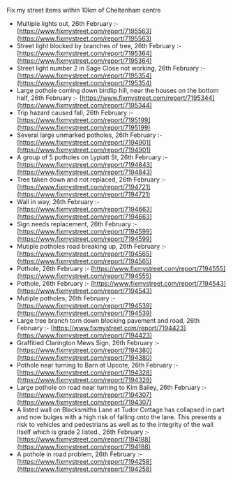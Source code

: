 Fix my street items within 10km of Cheltenham centre

<!-- fix_marker starts -->

- Multiple lights out, 26th February :- [https://www.fixmystreet.com/report/7195563](https://www.fixmystreet.com/report/7195563)
- Street light blocked by branches of tree, 26th February :- [https://www.fixmystreet.com/report/7195364](https://www.fixmystreet.com/report/7195364)
- Street light number 2 in Sage Close not working, 26th February :- [https://www.fixmystreet.com/report/7195354](https://www.fixmystreet.com/report/7195354)
- Large pothole coming down birdlip hill, near the houses on the bottom half, 26th February :- [https://www.fixmystreet.com/report/7195344](https://www.fixmystreet.com/report/7195344)
- Trip hazard caused fall, 26th February :- [https://www.fixmystreet.com/report/7195199](https://www.fixmystreet.com/report/7195199)
- Several large unmarked potholes, 26th February :- [https://www.fixmystreet.com/report/7194901](https://www.fixmystreet.com/report/7194901)
- A group of 5 potholes on Lypiatt St, 26th February :- [https://www.fixmystreet.com/report/7194843](https://www.fixmystreet.com/report/7194843)
- Tree taken down and not replaced, 26th February :- [https://www.fixmystreet.com/report/7194721](https://www.fixmystreet.com/report/7194721)
- Wall in way, 26th February :- [https://www.fixmystreet.com/report/7194663](https://www.fixmystreet.com/report/7194663)
- Sign needs replacement, 26th February :- [https://www.fixmystreet.com/report/7194599](https://www.fixmystreet.com/report/7194599)
- Mutiple potholes road breaking up, 26th February :- [https://www.fixmystreet.com/report/7194565](https://www.fixmystreet.com/report/7194565)
- Pothole, 26th February :- [https://www.fixmystreet.com/report/7194555](https://www.fixmystreet.com/report/7194555)
- Pothole, 26th February :- [https://www.fixmystreet.com/report/7194543](https://www.fixmystreet.com/report/7194543)
- Mutiple potholes, 26th February :- [https://www.fixmystreet.com/report/7194539](https://www.fixmystreet.com/report/7194539)
- Large tree branch torn down blocking pavement and road, 26th February :- [https://www.fixmystreet.com/report/7194423](https://www.fixmystreet.com/report/7194423)
- Graffitied Clarington Mews Sign, 26th February :- [https://www.fixmystreet.com/report/7194380](https://www.fixmystreet.com/report/7194380)
- Pothole near turning to Barn at Upcote, 26th February :- [https://www.fixmystreet.com/report/7194328](https://www.fixmystreet.com/report/7194328)
- Large pothole on road near turning to Kim Bailey, 26th February :- [https://www.fixmystreet.com/report/7194307](https://www.fixmystreet.com/report/7194307)
- A listed wall on Blacksmiths Lane at Tudor Cottage has collapsed in part and now bulges with a high risk of falling onto the lane. This presents a risk to vehicles and pedestrians as well as to the integrity of the wall itself which is grade 2 listed., 26th February :- [https://www.fixmystreet.com/report/7194188](https://www.fixmystreet.com/report/7194188)
- A pothole in road problem, 26th February :- [https://www.fixmystreet.com/report/7194258](https://www.fixmystreet.com/report/7194258)

<!-- fix_marker ends -->